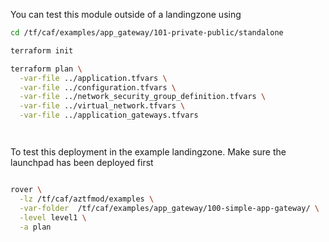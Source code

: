 You can test this module outside of a landingzone using

```bash
cd /tf/caf/examples/app_gateway/101-private-public/standalone

terraform init

terraform plan \
  -var-file ../application.tfvars \
  -var-file ../configuration.tfvars \
  -var-file ../network_security_group_definition.tfvars \
  -var-file ../virtual_network.tfvars \
  -var-file ../application_gateways.tfvars




```

To test this deployment in the example landingzone. Make sure the launchpad has been deployed first

```bash

rover \
  -lz /tf/caf/aztfmod/examples \
  -var-folder  /tf/caf/examples/app_gateway/100-simple-app-gateway/ \
  -level level1 \
  -a plan

```